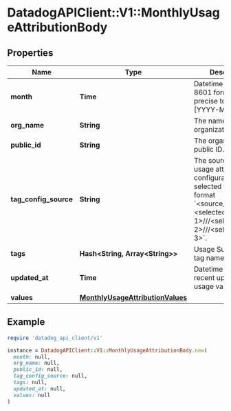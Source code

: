 # DatadogAPIClient::V1::MonthlyUsageAttributionBody

## Properties

| Name                  | Type                                                                  | Description                                                                                                                                                                                             | Notes      |
| --------------------- | --------------------------------------------------------------------- | ------------------------------------------------------------------------------------------------------------------------------------------------------------------------------------------------------- | ---------- |
| **month**             | **Time**                                                              | Datetime in ISO-8601 format, UTC, precise to month: [YYYY-MM].                                                                                                                                          | [optional] |
| **org_name**          | **String**                                                            | The name of the organization.                                                                                                                                                                           | [optional] |
| **public_id**         | **String**                                                            | The organization public ID.                                                                                                                                                                             | [optional] |
| **tag_config_source** | **String**                                                            | The source of the usage attribution tag configuration and the selected tags in the format &#x60;&lt;source_org_name&gt;:&lt;selected tag 1&gt;///&lt;selected tag 2&gt;///&lt;selected tag 3&gt;&#x60;. | [optional] |
| **tags**              | **Hash&lt;String, Array&lt;String&gt;&gt;**                           | Usage Summary by tag name.                                                                                                                                                                              | [optional] |
| **updated_at**        | **Time**                                                              | Datetime of the most recent update to the usage values.                                                                                                                                                 | [optional] |
| **values**            | [**MonthlyUsageAttributionValues**](MonthlyUsageAttributionValues.md) |                                                                                                                                                                                                         | [optional] |

## Example

```ruby
require 'datadog_api_client/v1'

instance = DatadogAPIClient::V1::MonthlyUsageAttributionBody.new(
  month: null,
  org_name: null,
  public_id: null,
  tag_config_source: null,
  tags: null,
  updated_at: null,
  values: null
)
```
